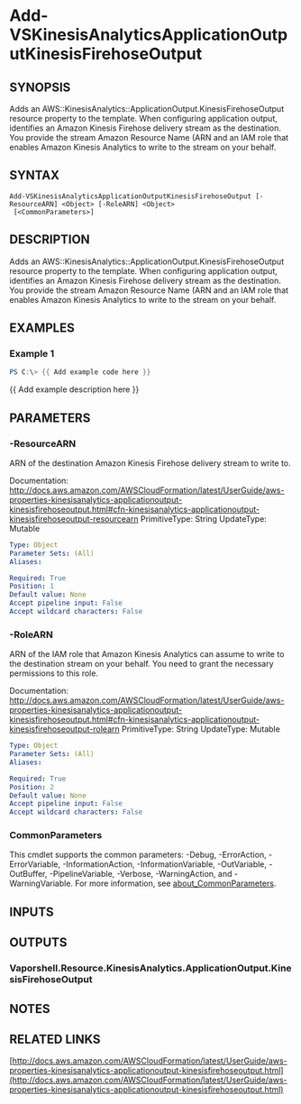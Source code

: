 # Add-VSKinesisAnalyticsApplicationOutputKinesisFirehoseOutput

## SYNOPSIS
Adds an AWS::KinesisAnalytics::ApplicationOutput.KinesisFirehoseOutput resource property to the template.
When configuring application output, identifies an Amazon Kinesis Firehose delivery stream as the destination.
You provide the stream Amazon Resource Name (ARN and an IAM role that enables Amazon Kinesis Analytics to write to the stream on your behalf.

## SYNTAX

```
Add-VSKinesisAnalyticsApplicationOutputKinesisFirehoseOutput [-ResourceARN] <Object> [-RoleARN] <Object>
 [<CommonParameters>]
```

## DESCRIPTION
Adds an AWS::KinesisAnalytics::ApplicationOutput.KinesisFirehoseOutput resource property to the template.
When configuring application output, identifies an Amazon Kinesis Firehose delivery stream as the destination.
You provide the stream Amazon Resource Name (ARN and an IAM role that enables Amazon Kinesis Analytics to write to the stream on your behalf.

## EXAMPLES

### Example 1
```powershell
PS C:\> {{ Add example code here }}
```

{{ Add example description here }}

## PARAMETERS

### -ResourceARN
ARN of the destination Amazon Kinesis Firehose delivery stream to write to.

Documentation: http://docs.aws.amazon.com/AWSCloudFormation/latest/UserGuide/aws-properties-kinesisanalytics-applicationoutput-kinesisfirehoseoutput.html#cfn-kinesisanalytics-applicationoutput-kinesisfirehoseoutput-resourcearn
PrimitiveType: String
UpdateType: Mutable

```yaml
Type: Object
Parameter Sets: (All)
Aliases:

Required: True
Position: 1
Default value: None
Accept pipeline input: False
Accept wildcard characters: False
```

### -RoleARN
ARN of the IAM role that Amazon Kinesis Analytics can assume to write to the destination stream on your behalf.
You need to grant the necessary permissions to this role.

Documentation: http://docs.aws.amazon.com/AWSCloudFormation/latest/UserGuide/aws-properties-kinesisanalytics-applicationoutput-kinesisfirehoseoutput.html#cfn-kinesisanalytics-applicationoutput-kinesisfirehoseoutput-rolearn
PrimitiveType: String
UpdateType: Mutable

```yaml
Type: Object
Parameter Sets: (All)
Aliases:

Required: True
Position: 2
Default value: None
Accept pipeline input: False
Accept wildcard characters: False
```

### CommonParameters
This cmdlet supports the common parameters: -Debug, -ErrorAction, -ErrorVariable, -InformationAction, -InformationVariable, -OutVariable, -OutBuffer, -PipelineVariable, -Verbose, -WarningAction, and -WarningVariable. For more information, see [about_CommonParameters](http://go.microsoft.com/fwlink/?LinkID=113216).

## INPUTS

## OUTPUTS

### Vaporshell.Resource.KinesisAnalytics.ApplicationOutput.KinesisFirehoseOutput
## NOTES

## RELATED LINKS

[http://docs.aws.amazon.com/AWSCloudFormation/latest/UserGuide/aws-properties-kinesisanalytics-applicationoutput-kinesisfirehoseoutput.html](http://docs.aws.amazon.com/AWSCloudFormation/latest/UserGuide/aws-properties-kinesisanalytics-applicationoutput-kinesisfirehoseoutput.html)

